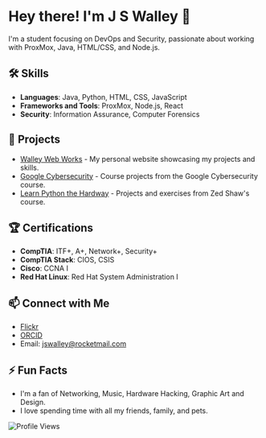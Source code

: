 # Hey there! I'm J S Walley 👋

I'm a student focusing on DevOps and Security, passionate about working with ProxMox, Java, HTML/CSS, and Node.js.

## 🛠️ Skills
- **Languages**: Java, Python, HTML, CSS, JavaScript
- **Frameworks and Tools**: ProxMox, Node.js, React
- **Security**: Information Assurance, Computer Forensics

## 🌟 Projects
- [Walley Web Works](https://walleyworks.netlify.app/) - My personal website showcasing my projects and skills.
- [Google Cybersecurity](https://github.com/Ploppa-Smurph/Google_Cybersecurity) - Course projects from the Google Cybersecurity course.
- [Learn Python the Hardway](https://github.com/Ploppa-Smurph/python_LearnPythonHardWay) - Projects and exercises from Zed Shaw's course.

## 🏆 Certifications
- **CompTIA**: ITF+, A+, Network+, Security+
- **CompTIA Stack**: CIOS, CSIS
- **Cisco**: CCNA I
- **Red Hat Linux**: Red Hat System Administration I

## 📫 Connect with Me
- [Flickr](https://www.flickr.com/photos/195704163@N06/)
- [ORCID](https://orcid.org/0009-0005-7649-0581)
- Email: jswalley@rocketmail.com

## ⚡ Fun Facts
- I'm a fan of Networking, Music, Hardware Hacking, Graphic Art and Design.
- I love spending time with all my friends, family, and pets.

![Profile Views](https://komarev.com/ghpvc/?username=Ploppa-Smurph)
